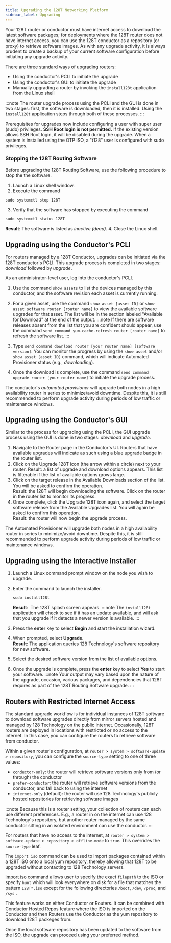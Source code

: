 ```yaml
---
title: Upgrading the 128T Networking Platform
sidebar_label: Upgrading
---
```


Your 128T router or conductor must have internet access to download the latest software packages; for deployments where the 128T router does not have internet access, you can use the 128T conductor as a repository (or proxy) to retrieve software images. As with any upgrade activity, it is always prudent to create a backup of your current software configuration before initiating any upgrade activity.

There are three standard ways of upgrading routers:

- Using the conductor's PCLI to initiate the upgrade
- Using the conductor's GUI to initiate the upgrade
- Manually upgrading a router by invoking the `install128t` application from the Linux shell

:::note
The router upgrade process using the PCLI and the GUI is done in two stages: first, the software is downloaded, then it is installed. Using the `install128t` application steps through both of these processes.
:::

Prerequisites for upgrades now include configuring a user with super user (sudo) privileges. **SSH Root login is not permitted.** If the existing version allows SSH Root login, it will be disabled during the upgrade. When a system is installed using the OTP ISO, a "t128" user is configured with sudo privileges. 

### Stopping the 128T Routing Software
Before upgrading the 128T Routing Software, use the following procedure to stop the the software.

1. Launch a Linux shell window.
2. Execute the command
  ```
sudo systemctl stop 128T
  ```
3. Verify that the software has stopped by executing the command
  ```
sudo systemct1 status 128T
  ```
**Result**: The software is listed as _inactive (dead)_.
4. Close the Linux shell.

## Upgrading using the Conductor's PCLI

For routers managed by a 128T Conductor, upgrades can be initiated via the 128T conductor's PCLI. This upgrade process is completed in two stages: *download* followed by *upgrade*.

As an administrator-level user, log into the conductor's PCLI.

1. Use the command `show assets` to list the devices managed by this conductor, and the software revision each asset is currently running.

2. For a given asset, use the command `show asset [asset ID]` or `show asset software router [router name]`  to view the available software upgrades for that asset. The list will be in the section labeled "Available for Download" at the end of the output.
   :::note
   If there are software releases absent from the list that you are confident should appear, use the command `send command yum-cache-refresh router [router name]` to refresh the software list.
   :::

3. Type `send command download router [your router name] [software version]`. You can monitor the progress by using the `show asset` and/or `show asset [asset ID]` command, which will indicate Automated Provisioner status (e.g., *downloading*).

4. Once the download is complete, use the command `send command upgrade router [your router name]` to initiate the upgrade process.

The conductor's _automated provisioner_ will upgrade both nodes in a high availability router in series to minimize/avoid downtime. Despite this, it is still recommended to perform upgrade activity during periods of low traffic or maintenance windows.

## Upgrading using the Conductor's GUI

Similar to the process for upgrading using the PCLI, the GUI upgrade process using the GUI is done in two stages: *download* and *upgrade*.

1. Navigate to the Router page in the Conductor's UI. Routers that have available upgrades will indicate as such using a blue upgrade badge in the router list.
2. Click on the Upgrade 128T icon (the arrow within a circle) next to your router. Result: a list of upgrade and download options appears. This list is filterable if the list of available options grows large.
3. Click on the target release in the Available Downloads section of the list. You will be asked to confirm the operation.<br/>Result: the 128T will begin downloading the software. Click on the router in the router list to monitor its progress.
4. Once complete, click the Upgrade 128T icon again, and select the target software release from the Available Upgrades list. You will again be asked to confirm this operation.<br/>Result: the router will now begin the upgrade process.

The Automated Provisioner will upgrade both nodes in a high availability router in series to minimize/avoid downtime. Despite this, it is still recommended to perform upgrade activity during periods of low traffic or maintenance windows.

## Upgrading using the Interactive Installer

1. Launch a Linux command prompt window on the node you wish to upgrade.

2. Enter the command to launch the installer.

   ```
   sudo install128t
   ```

   **Result**:  The 128T splash screen appears.
   :::note
   The `install128t` application will check to see if it has an update available, and will ask that you upgrade if it detects a newer version is available.
   :::

3. Press the **enter** key to select **Begin** and start the installation wizard.

4. When prompted, select **Upgrade**.<br/>**Result**: The application queries 128 Technology's software repository for new software.

5. Select the desired software version from the list of available options.

6. Once the upgrade is complete, press the **enter** key to select **Yes** to start your software.
   :::note
   Your output may vary based upon the nature of the upgrade, occasion, various packages, and dependencies that 128T requires as part of the 128T Routing Software upgrade.
   :::

## Routers with Restricted Internet Access

The standard upgrade workflow is for individual instances of 128T software to download software upgrades directly from mirror servers hosted and managed by 128 Technology on the public internet. Occasionally, 128T routers are deployed in locations with restricted or no access to the internet. In this case, you can configure the routers to retrieve software from conductor.

Within a given router's configuration, at `router > system > software-update > repository`, you can configure the `source-type` setting to one of three values:

- `conductor-only`: the router will retrieve software versions only from (or through) the conductor
- `prefer-conductor`: the router will retrieve software versions from the conductor, and fall back to using the internet
- `internet-only` (default): the router will use 128 Technology's publicly hosted repositories for retrieving sofwtare images

:::note
Because this is a router setting, your collection of routers can each use different preferences. E.g., a router in on the internet can use 128 Technology's repository, but another router managed by the same conductor sitting in an isolated environment can use the conductor.
:::

For routers that have no access to the internet, at `router > system > software-update > repository > offline-mode` to `true`. This overrides the `source-type` leaf.

The `import iso` command can be used to import packages contained within a 128T ISO onto a local yum repository, thereby allowing that 128T to be upgraded without contacting to 128 Technology servers.

[import iso](cli_reference.md#import-iso) command allows user to specify the exact `filepath` to the ISO or specify `hunt` which will look everywhere on disk for a file that matches the pattern `128T*.iso` except for the following directories `/boot`, `/dev`, `/proc`, and `/sys` .

This feature works on either Conductor or Routers. It can be combined with Conductor Hosted Repos feature where the ISO is imported on the Conductor and then Routers use the Conductor as the yum repository to download 128T packeges from.

Once the local software repository has been updated to the software from the ISO, the upgrade can proceed using your preferred method.
